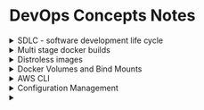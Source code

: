 # DevOps Concepts Notes

<details>
  <summary>SDLC - software development life cycle</summary>

- software development life cycle.

- It is a process used by the software industry.

- It is a set of standards followed in the software industry to design, develop, and test.

- The end goal is to deliver a high-quality product.

- For developing any new feature in the organisation, we follow some steps, which are:

- **_Planing, Defiing, Desiging, Building, Testing, Deploying, and Planning_** _Cycle structure_

- **Planning + Requirements Gathering**
- Most Important
- Plan for the new features, whether they are required or not. 
- Requirements: Gather the requirements about the project use case.
- Suppose you are working to add a new category to the shop, so in plaining, you will decide if it is required or not, and in requirements, you will decide what is the best suit for that category.

- **Defining + Desigining**
- Defining -> Here, you clearly define the requirements in terms of documents. 
- Documents are the software requirements specification documents, which include all the data as part of the planning phase.
- Designing: very critical phase, here we do high-level design (HLD) and low-level design (LLD).

- **Building, Testing, and Deployment** (Devops-centric)


- **Building** _Developers_
- Developing: code writing After code is done, it is stored in a central repository.


- **Testing** QA Engenniers
- The codes that were written by the developer are tested here. The application that is stored in the git repo is taken and deployed on a server. Then the QA team takes care of testing the software.

- **Deployment**
In this phase, we promote the application to production.
</details>

<details>
  <summary>Multi stage docker builds</summary>

  
#### Multi stage docker builds
- Split docker file into two parts or multiple parts
![Simple multi stage eg](https://imgur.com/FTwOGgb.png)
![Multi stage eg](https://imgur.com/IfqKkwc.png)

    <details>
      <summary>eg</summary>

    **file: Dockerfile**

      **Without multistage**

      ```
        ###########################################
        # BASE IMAGE
        ###########################################

        FROM ubuntu AS build

        RUN apt-get update && apt-get install -y golang-go

        ENV GO111MODULE=off

        COPY . .

        RUN CGO_ENABLED=0 go build -o /app .

        ENTRYPOINT ["/app"]
      ```

      **With multistage**
      ```
      ###########################################
      # BASE IMAGE
      ###########################################

      FROM ubuntu AS build

      RUN apt-get update && apt-get install -y golang-go

      ENV GO111MODULE=off

      COPY . .

      RUN CGO_ENABLED=0 go build -o /app .

      ############################################
      # HERE STARTS THE MAGIC OF MULTI STAGE BUILD
      ############################################

      FROM scratch

      # Copy the compiled binary from the build stage
      COPY --from=build /app /app

      # Set the entrypoint for the container to run the binary
      ENTRYPOINT ["/app"]
      ```

    </details>
</details>

<details>

<summary>Distroless images</summary>

#### Distroless images

- Basically a very minimilistic image, that will hardly have any packages and will only have the runtime envs.
- eg python distroless images
- Improves security 

</details>

<details>
<summary> Docker Volumes and Bind Mounts</summary>

####  Docker Volumes and Bind Mounts

#### Why need volumes
1) container did not have any way to read host file and to perfrom writee operations. Cannot keep track of previous logs, if the container fails.
2) when there is connection between backend and frontend backend writes to some file and frontend reads from that file and perform, as like a cron job.
3) Container or app tries to read some file from the host os and it doesnt know how to read that file.

_To tackle this docker came up with 2 concepts **bind mounts** and **volumes**_

#### bind mounts
- Allows us to bind a directory inside the container
- Bind folder in the container with the folder in the host.

    ![bind mounts](https://imgur.com/sxzlXB2.png)

#### Volumes 
- volumes are same as bind mounts but these offer better life cycle.
- Life cycle ? -> using docker cli we can create volume. Like a logical partitioning on the host.
- here, we dont provide the directory details.
- using volume docker will be create a logical disk or it will create a logical volume and this volume will be mounted to the container. 
- we can create volumes in any host, any external storage we can link it with the container volume.
- eg
    - `docker volume ls`
    - `docker volume create scor32k` -> This will create a  logical partition on the host which we can't see
    - `docker volume inspect scor32k` -> To inspect(details about the volume) a volume 
    - `docker volume rm scor32k` -> delete volume scor32k 
    - `docker run -d --mout source=scor32k, target=/app image details `
    

</details>

<details>
<summary>AWS CLI</summary>

1) **Using cmd**
    - `ssh -i path/to/private/key hostname@ipaddress`

2) **aws cli**
    - Install aws cli
    - create aws access  key
    - `aws version` -> check aws 
    - `aws configure`
    - `aws s3 ls` -> list s3 buckets
    - `aws ec2 describe-instances` -> list ec2 
    - https://gist.github.com/mda590/679aba60ca03699d5b12a32314debdc0 -> python boto3
    - 



</details>

<details>
<summary>Configuration Management</summary>

What is Configuration Management ?

it is the way how the devops enginners manages the configurations of the server or infrastructure.

**Puppet vs Anisble**

Puppet is a pull mechanism model. 

Pupet uses master slave arch.. 

In Pupet agent configuration is needed.

Anisble is a `push`(developer writes the ansible scripts  in one place, and push the configuratons to 10 ec2 instnces.so just he has to execute the anisble playbook and the configuration is updated in the push mechenism  ) mechanism model. 

Ansible uses `agent less model`. You can just put the names of ther server in a file called as `inventory file`(stores ip address of target servers), and just have the passwordless authentication enabled.

Anisble is `preety simple`. Ansible uses YAML as configuration language.

You can write your own anible module as anible is written in python.

Anisble not good with windows, debugging and performance.

Ansible as `anisble galaxy` where users can share module. 


**Ansible**

<details>

<summary>Interview Questions</summary>

[Questions](https://www.youtube.com/watch?v=j5PgN0J3d7M)

1) What is Configuration Management
> Configuration Management is a method or process of managing your software, syste m or hardware. To manage multiple servers with single tool.

2) Do you think ansible is better> If yes, why ?
> Ansible is agentless. It is packed by vast community. Is uses simple protocols such as ssh and winrm. It uses YML for writing the file.

3) Can you write an ansible playbook to install and https service and get it running ?
> Yes

4) How ansible helped your organization?
> say one practical example. 

5) What is Ansible Dynamic Inventory ?
> Ansible keeps looking at your aws account for newly added virtual machines and ansible will auto-configure those vertual machines using the concept of Dynamic Inventory. 

6) What is Ansible Tower and have you use it ? if yes, why ?
> Ansible Tower is premium version of ansible.

7) How do you manage the RBAC of users for Ansible Tower ? 
> RBAC -> Role Based Ansible Control. Manage groups in ansible tower. Managing access to ansible tower.

8) What is Ansible Galaxy command and why it is used for ?
> Ansible Galaxy creates bunch of folders using this files and folders you can structure your ansible playbooks

9) Can you explain me structure of Ansible playbook using roles?
> ansible has a standard structure. we can use ansible-galaxy command to create the structure. 

> Role -> 

10) What are handlers in Ansible and why are they used ?
> They are similar to normal task in ansible. They only run when a task contains a notify directive. Conditional task. This tasks only run after some notifications.

11) I would like to run a specific set of tasks only on windows vms and not Linux vms is it possible ?
> you can use tags. you can also find the environment variable and you can use conditional bases running of task.

12) Does ansible support parallel execution of tasks ?
> ansible does parallel execution, if there ar 5 tasks it executes task 1 on all the configured servers then it runs task by task in serial way.

13) What protocol does ansible use to connect to windows vms ?
> `winrm` to connect to windows and `ssh` for linux

14) Can you place them in the order od precedence ?
> playbook group_vars, role vars and extra vars

15) How do you handle secrets in Ansible ?
> you can configure vault.  


16) Can we use ansible for IaC ? If yes, can you compare it with any other IaC toos like Terraform ?
> Yes, ansible is configuration management tool it might some of the things like creating ec2 instance or something like that but it is used for configuration management

17) Can you talk about a ansible playbook that you write and how it helped your company ?
> Explain your thoughts

18) What do you think that ansible can improve ?
> In debugging, windows support can be improved, can support more ides, develop more plugins.


</details>

Ansible files are call as `playbooks`

singline line commands ~~ ls is called `adhoc commands`



<details>
<summary>Commands</summary>

[MODULES LINKS](https://docs.ansible.com/ansible/2.9/modules/)

```bash
vim inventory

x.x.x.x

```

_GROUPING_

```bash
vim inventory
[dbserver]
x.x.x.x
x.x.x.x

[webservers]
x.x.x.x
x.x.x.x

```

_COMMANDS_

```bash

ansible --version

ansible -i[location of inventory file] inventory all -m[module] "shell" -a[command to execute] "touch devopsclass" # Adhoc command

# group bases
ansible -i inventory webservers -m[module] "shell" -a[command to execute] "touch devopsclass" # Adhoc command

```

**Ansible playbook**

```bash

vim first-playbook.yml

--- 
- name: Install and Start nginx #name of the playbook
  hosts: all # on which server to execute
  become: root # Ececute this playbook as a root user

  tasks:
    - name: Install nginx # Task name
      apt:
        name: nginx
        state: present
      # ~~ shell: apt install nginx 

    - name: Start nginx
      # shell: systemctl start nginx
      service:
        name: nginx
        start: started  

ansible-playbook -vvv -i inventory first-playbook.yml

```

ansible -> to run ansible adhoc commands

ansible-playbook -> to run ansible playbbo

ansible roles -> efficient way of writing ansible playbooks that will improve effencency to write complex playbook.

```bash
# configure kubernetes

mkdir second-playbook
cd second-playbook

ansible-galaxy role init kubernetes

# Using this ansible creates bunch of folder using this files and folders you can structure your ansible playbooks

# meta -> write metatdata
# defaults -> store varibles
# tasks -> 
# vars 
# test
# handlers -> handling some kind of exceptions


```


</details>
</details>




<details>
<summary></summary>
</details>
